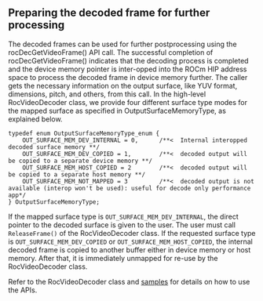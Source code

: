 ## Preparing the decoded frame for further processing
The decoded frames can be used for further postprocessing using the rocDecGetVideoFrame() API call. The successful completion of rocDecGetVideoFrame() indicates that the decoding process is completed and the device memory pointer is inter-opped into the ROCm HIP address space to process the decoded frame in device memory further. The caller gets the necessary information on the output surface, like YUV format, dimensions, pitch, and others, from this call. In the high-level RocVideoDecoder class, we provide four different surface type modes for the mapped surface as specified in OutputSurfaceMemoryType, as explained below.

    typedef enum OutputSurfaceMemoryType_enum {
        OUT_SURFACE_MEM_DEV_INTERNAL = 0,      /**<  Internal interopped decoded surface memory **/
        OUT_SURFACE_MEM_DEV_COPIED = 1,        /**<  decoded output will be copied to a separate device memory **/
        OUT_SURFACE_MEM_HOST_COPIED = 2        /**<  decoded output will be copied to a separate host memory **/
        OUT_SURFACE_MEM_NOT_MAPPED = 3         /**<  decoded output is not available (interop won't be used): useful for decode only performance app*/
    } OutputSurfaceMemoryType;

If the mapped surface type is `OUT_SURFACE_MEM_DEV_INTERNAL`, the direct pointer to the decoded surface is given to the user. The user must call `ReleaseFrame()` of the RocVideoDecoder class. If the requested surface type is `OUT_SURFACE_MEM_DEV_COPIED` or `OUT_SURFACE_MEM_HOST_COPIED`, the internal decoded frame is copied to another buffer either in device memory or host memory. After that, it is immediately unmapped for re-use by the RocVideoDecoder class.

Refer to the RocVideoDecoder class and [samples](https://github.com/ROCm/rocDecode/tree/develop/samples) for details on how to use the APIs.

